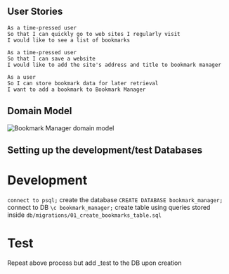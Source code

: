 ## User Stories

```
As a time-pressed user
So that I can quickly go to web sites I regularly visit
I would like to see a list of bookmarks
```
```
As a time-pressed user
So that I can save a website
I would like to add the site's address and title to bookmark manager
```
```
As a user
So I can store bookmark data for later retrieval
I want to add a bookmark to Bookmark Manager
```

## Domain Model 

![Bookmark Manager domain model](./public/domain_model.png)

## Setting up the development/test Databases 

# Development 
``` connect to psql; ``` 
create the database 
``` CREATE DATABASE bookmark_manager; ``` 
connect to DB 
``` \c bookmark_manager; ``` 
create table using queries stored inside ```db/migrations/01_create_bookmarks_table.sql```

# Test
Repeat above process but add _test to the DB upon creation 






